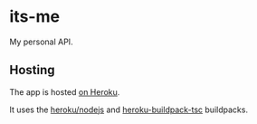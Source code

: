 # its-me

My personal API.

## Hosting

The app is hosted [on Heroku](https://enzo-its-me.herokuapp.com/api).

It uses the [heroku/nodejs](https://github.com/heroku/heroku-buildpack-nodejs) and
[heroku-buildpack-tsc](https://github.com/zidizei/heroku-buildpack-tsc) buildpacks.
